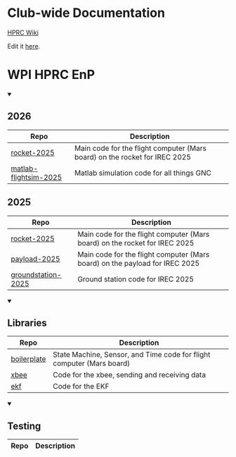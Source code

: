 # Club-wide Documentation
[HPRC Wiki](https://wpihprc-wiki.readthedocs.io/en/latest/#)

Edit it [here](https://github.com/WPI-HPRC/hprc_wiki).

# WPI HPRC EnP

<details open>

<summary>

## 2026

|Repo|Description|
|----|-----------|
|[rocket-2025](https://github.com/wpi-hprc/rocket-2025)|Main code for the flight computer (Mars board) on the rocket for IREC 2025|
|[matlab-flightsim-2025](https://github.com/WPI-HPRC/matlab-flightsim-2025)|Matlab simulation code for all things GNC

## 2025
  
</summary>
  
|Repo|Description|
|----|-----------|
|[rocket-2025](https://github.com/wpi-hprc/rocket-2025)|Main code for the flight computer (Mars board) on the rocket for IREC 2025|
|[payload-2025](https://github.com/wpi-hprc/payload-2025)|Main code for the flight computer (Mars board) on the payload for IREC 2025|
|[groundstation-2025](https://github.com/WPI-HPRC/groundstation-2025)|Ground station code for IREC 2025|
  
</details>

<details open>

<summary>

## Libraries
  
</summary>
  
|Repo|Description|
|----|-----------|
|[boilerplate](https://github.com/WPI-HPRC/boilerplate)|State Machine, Sensor, and Time code for flight computer (Mars board)|
|[xbee](https://github.com/WPI-HPRC/xbee)|Code for the xbee, sending and receiving data|
|[ekf](https://github.com/WPI-HPRC/ekf-implementation)|Code for the EKF|

</details>

<details open>

<summary>

## Testing
  
</summary>
  
|Repo|Description|
|----|-----------|

</details>

